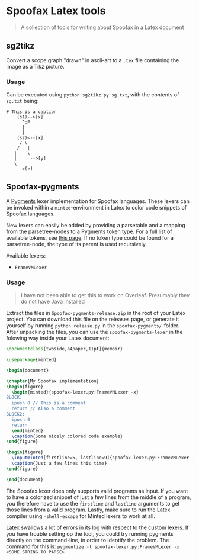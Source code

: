 # Spoofax Latex tools
> A collection of tools for writing about Spoofax in a Latex document


## sg2tikz
Convert a scope graph "drawn" in ascii-art to a `.tex` file containing the image as a Tikz picture.

### Usage
Can be executed using `python sg2tikz.py sg.txt`, with the contents of `sg.txt` being:

```
# This is a caption
    (s1)-->[x]
      ^:P
      |
      |
    (s2)<--[x]
     / \
    /   |
   |    \
   |     -->[y]
   \
    -->[z]
```


## Spoofax-pygments
A [Pygments](http://pygments.org/) lexer implementation for Spoofax languages.
These lexers can be invoked within a `minted`-environment in Latex to color code snippets of Spoofax languages.

New lexers can easily be added by providing a parsetable and a mapping from the parsetree-nodes to a Pygments token type.
For a full list of available tokens, see [this page](http://pygments.org/docs/tokens/#keyword-tokens).
If no token type could be found for a parsetree-node, the type of its parent is used recursively.


Available lexers:
- `FrameVMLexer`

### Usage
> I have not been able to get this to work on Overleaf. Presumably they do not have Java installed

Extract the files in `Spoofax-pygments-release.zip` in the root of your Latex project.
You can download this file on the releases page, or generate it yourself by running `python release.py` in the `spoofax-pygments/`-folder.
After unpacking the files, you can use the `spoofax-pygments-lexer` in the folowing way inside your Latex document:
```Latex
\documentclass[twoside,a4paper,11pt]{memoir}

\usepackage{minted}

\begin{document}

\chapter{My Spoofax implementation}
\begin{figure}
  \begin{minted}{spoofax-lexer.py:FrameVMLexer -x}
BLOCK:
  ipush 0 // This is a comment
  return // Also a comment
BLOCK2:
  ipush 0
  return
  \end{minted}
  \caption{Some nicely colored code example}
\end{figure}

\begin{figure}
  \inputminted[firstline=5, lastline=9]{spoofax-lexer.py:FrameVMLexer -x}{test.stc}
  \caption{Just a few lines this time}
\end{figure}

\end{document}

```
The Spoofax lexer does only supports valid programs as input. If you want to have a colorized snippet of just a few lines from the middle of a program, you therefore have to use the `firstline` and `lastline` arguments to get those lines from a valid program.
Lastly, make sure to run the Latex compiler using `-shell-escape` for Minted lexers to work at all.

Latex swallows a lot of errors in its log with respect to the custom lexers. If you have trouble setting op the tool, you could try running pygments directly on the command-line, in order to identify the problem. The command for this is: `pygmentize -l spoofax-lexer.py:FrameVMLexer -x <SOME STRING TO PARSE>`

